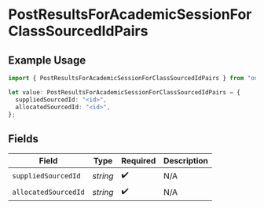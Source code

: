 # PostResultsForAcademicSessionForClassSourcedIdPairs

## Example Usage

```typescript
import { PostResultsForAcademicSessionForClassSourcedIdPairs } from "oneroster/models/operations";

let value: PostResultsForAcademicSessionForClassSourcedIdPairs = {
  suppliedSourcedId: "<id>",
  allocatedSourcedId: "<id>",
};
```

## Fields

| Field                | Type                 | Required             | Description          |
| -------------------- | -------------------- | -------------------- | -------------------- |
| `suppliedSourcedId`  | *string*             | :heavy_check_mark:   | N/A                  |
| `allocatedSourcedId` | *string*             | :heavy_check_mark:   | N/A                  |